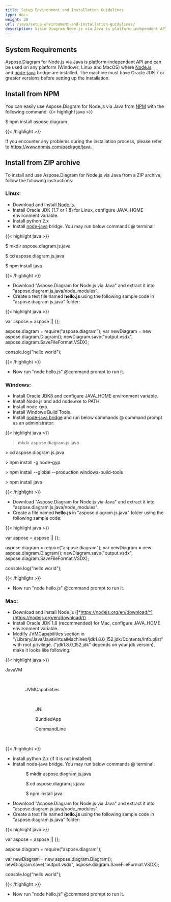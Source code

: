 ```yaml
---
title: Setup Environment and Installation Guidelines
type: docs
weight: 20
url: /java/setup-environment-and-installation-guidelines/
description: Visio Diagram Node.js via Java is platform-independent API and can be used on any platform (Windows, Linux and MacOS) where Node.js and node-java bridge are installed. It can be installed from NPM and ZIP archive.
---
```


## **System Requirements**
Aspose.Diagram for Node.js via Java is platform-independent API and can be used on any platform (Windows, Linux and MacOS) where [Node.js](https://nodejs.org/en/download/) and [node-java](https://github.com/joeferner/node-java) bridge are installed. The machine must have Oracle JDK 7 or greater versions before setting up the installation.
## **Install from NPM**
You can easily use Aspose.Diagram for Node.js via Java from [NPM](https://www.npmjs.com/package/aspose.diagram) with the following command.
{{< highlight java >}}

 $ npm install aspose.diagram

{{< /highlight >}}

If you encounter any problems during the installation process, please refer to https://www.npmjs.com/package/java.

## **Install from ZIP archive**
To install and use Aspose.Diagram for Node.js via Java from a ZIP archive, follow the following instructions:
### **Linux:**
- Download and install [Node.js](https://nodejs.org/en/download/).
- Install Oracle JDK (1.7 or 1.8) for Linux, configure JAVA_HOME environment variable.
- Install python 2.x
- Install [node-java](https://github.com/joeferner/node-java) bridge. You may run below commands @ terminal: 



{{< highlight java >}}

 $ mkdir aspose.diagram.js.java

$ cd aspose.diagram.js.java

$ npm install java

{{< /highlight >}}



- Download "Aspose.Diagram for Node.js via Java" and extract it into "aspose.diagram.js.java/node_modules".
- Create a test file named **hello.js** using the following sample code in "aspose.diagram.js.java" folder:

{{< highlight java >}}

 var aspose = aspose || {};

aspose.diagram = require("aspose.diagram");
var newDiagram = new aspose.diagram.Diagram();
newDiagram.save("output.vsdx", aspose.diagram.SaveFileFormat.VSDX);

console.log("hello world");

{{< /highlight >}}

- Now run "node hello.js" @command prompt to run it.
### **Windows:**
- Install Oracle JDK8 and configure JAVA_HOME environment variable.
- Install Node.js and add node.exe to PATH.
- Install node-gyp.
- Install Windows Build Tools.
- Install [node-java bridge](https://www.npmjs.com/package/java) and run below commands @ command prompt as an administrator:



{{< highlight java >}}

 > mkdir aspose.diagram.js.java

\> cd aspose.diagram.js.java

\> npm install -g node-gyp

\> npm install --global --production windows-build-tools

\> npm install java

{{< /highlight >}}

- Download "Aspose.Diagram for Node.js via Java" and extract it into "aspose.diagram.js.java/node_modules".
- Create a file named **hello.js** in "aspose.diagram.js.java" folder using the following sample code:

{{< highlight java >}}

 var aspose = aspose || {};

aspose.diagram = require("aspose.diagram");
var newDiagram = new aspose.diagram.Diagram();
newDiagram.save("output.vsdx", aspose.diagram.SaveFileFormat.VSDX);

console.log("hello world");

{{< /highlight >}}

- Now run "node hello.js" @command prompt to run it.
### **Mac:**
- Download and install Node.js ([*https://nodejs.org/en/download/*](https://nodejs.org/en/download/))
- Install Oracle JDK 1.8 (recommended) for Mac, configure JAVA_HOME environment variable.
- Modify <key>JVMCapabilities</key> section in "/Library/Java/JavaVirtualMachines/jdk1.8.0_152.jdk/Contents/Info.plist" with root privilege. ("jdk1.8.0_152.jdk" depends on your jdk version), make it looks like following:



{{< highlight java >}}

 <key>JavaVM</key>

        <dict>

                <key>JVMCapabilities</key>

                <array>

                        <string>JNI</string>

                        <string>BundledApp</string>

                        <string>CommandLine</string>

                </array>

{{< /highlight >}}



- Install python 2.x (if it is not installed).
- Install node-java bridge. You may run below commands @ terminal:

`         `$ mkdir aspose.diagram.js.java

`         `$ cd aspose.diagram.js.java

`         `$ npm install java

- Download "Aspose.Diagram for Node.js via Java" and extract it into "aspose.diagram.js.java/node_modules".
- Create a test file named **hello.js** using the following sample code in "aspose.diagram.js.java" folder:



{{< highlight java >}}

 var aspose = aspose || {};

aspose.diagram = require("aspose.diagram");

var newDiagram = new aspose.diagram.Diagram();
newDiagram.save("output.vsdx", aspose.diagram.SaveFileFormat.VSDX);

console.log("hello world");

{{< /highlight >}}

- Now run "node hello.js" @command prompt to run it.
